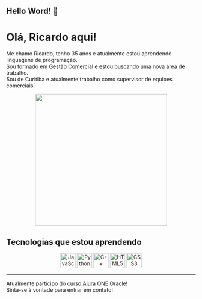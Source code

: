 ## Hello Word!  👋

# Olá, Ricardo aqui!

Me chamo Ricardo, tenho 35 anos e atualmente estou aprendendo linguagens de programação.   
Sou formado em Gestão Comercial e estou buscando uma nova área de trabalho.   
Sou de Curitiba e atualmente trabalho como supervisor de equipes comerciais.  


<p align="center">
  <img src="https://media.giphy.com/media/v1.Y2lkPTc5MGI3NjExc3FmaG9wZTMyYzhuNGxham45NmhocTVieWpnZXQzMW9wODJka2R2ZiZlcD12MV9naWZzX3NlYXJjaCZjdD1n/BpGWitbFZflfSUYuZ9/giphy.gif" width="350">
</p>

## Tecnologias que estou aprendendo


<p align="center">
    <span>
        <img src="https://cdn.jsdelivr.net/gh/devicons/devicon@latest/icons/javascript/javascript-original.svg" width="40" height="40" alt="JavaScript"/>
    </span>
    <span>
        <img src="https://cdn.jsdelivr.net/gh/devicons/devicon@latest/icons/python/python-original-wordmark.svg" width="40" height="40" alt="Python"/>
    </span>
    <span>
        <img src="https://cdn.jsdelivr.net/gh/devicons/devicon@latest/icons/cplusplus/cplusplus-original.svg" width="40" height="40" alt="C++"/>
    </span>
    <span>
        <img src="https://cdn.jsdelivr.net/gh/devicons/devicon@latest/icons/html5/html5-original-wordmark.svg" width="40" height="40" alt="HTML5"/>
    </span>
    <span>
        <img src="https://cdn.jsdelivr.net/gh/devicons/devicon@latest/icons/css3/css3-original-wordmark.svg" width="40" height="40" alt="CSS3"/>
    </span>
</p>

---

Atualmente participo do curso Alura ONE Oracle!  
Sinta-se à vontade para entrar em contato!

